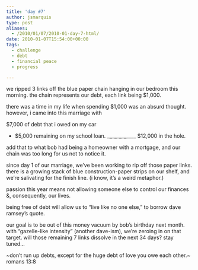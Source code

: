 ```yaml
---
title: 'day #7'
author: jsmarquis
type: post
aliases:
  - /2010/01/07/2010-01-day-7-html/
date: 2010-01-07T15:54:00+00:00
tags:
  - challenge
  - debt
  - financial peace
  - progress

---
```

we ripped 3 links off the blue paper chain hanging in our bedroom this morning.
the chain represents our debt, each link being $1,000.

there was a time in my life when spending $1,000 was an absurd thought.
however, i came into this marriage with

$7,000 of debt that i owed on my car
+ $5,000 remaining on my school loan.
\___\___\___\___\___\___\___\___\____
$12,000 in the hole.

add that to what bob had being a homeowner with a mortgage,
and our chain was too long for us not to notice it.

since day 1 of our marriage, we&#8217;ve been working to rip off those paper links.
there is a growing stack of blue construction-paper strips on our shelf,
and we&#8217;re salivating for the finish line.
(i know, it&#8217;s a weird metaphor.)

passion this year means not allowing someone else to control our finances &, consequently, our lives.

being free of debt will allow us to
&#8220;live like no one else,&#8221;
to borrow dave ramsey&#8217;s quote.

our goal is to be out of this money vacuum by bob&#8217;s birthday next month.
with &#8220;gazelle-like intensity&#8221; (another dave-ism), we&#8217;re zeroing in on that target.
will those remaining 7 links dissolve in the next 34 days?
stay tuned&#8230;

~don&#8217;t run up debts, except for the huge debt of love you owe each other.~
romans 13:8